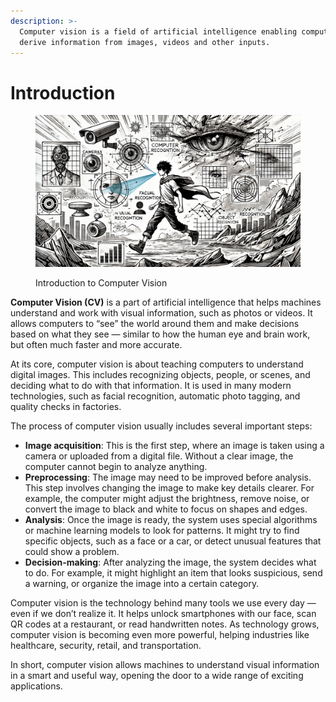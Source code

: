 ```yaml
---
description: >-
  Computer vision is a field of artificial intelligence enabling computers to
  derive information from images, videos and other inputs.
---
```


# Introduction

<figure><img src="../.gitbook/assets/vision-introduction-min.png" alt=""><figcaption><p>Introduction to Computer Vision</p></figcaption></figure>

**Computer Vision (CV)** is a part of artificial intelligence that helps machines understand and work with visual information, such as photos or videos. It allows computers to “see” the world around them and make decisions based on what they see — similar to how the human eye and brain work, but often much faster and more accurate.

At its core, computer vision is about teaching computers to understand digital images. This includes recognizing objects, people, or scenes, and deciding what to do with that information. It is used in many modern technologies, such as facial recognition, automatic photo tagging, and quality checks in factories.

The process of computer vision usually includes several important steps:

* **Image acquisition**: This is the first step, where an image is taken using a camera or uploaded from a digital file. Without a clear image, the computer cannot begin to analyze anything.
* **Preprocessing**: The image may need to be improved before analysis. This step involves changing the image to make key details clearer. For example, the computer might adjust the brightness, remove noise, or convert the image to black and white to focus on shapes and edges.
* **Analysis**: Once the image is ready, the system uses special algorithms or machine learning models to look for patterns. It might try to find specific objects, such as a face or a car, or detect unusual features that could show a problem.
* **Decision-making**: After analyzing the image, the system decides what to do. For example, it might highlight an item that looks suspicious, send a warning, or organize the image into a certain category.

Computer vision is the technology behind many tools we use every day — even if we don’t realize it. It helps unlock smartphones with our face, scan QR codes at a restaurant, or read handwritten notes. As technology grows, computer vision is becoming even more powerful, helping industries like healthcare, security, retail, and transportation.

In short, computer vision allows machines to understand visual information in a smart and useful way, opening the door to a wide range of exciting applications.
